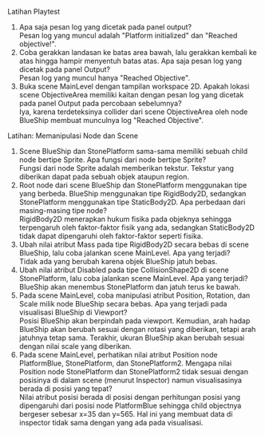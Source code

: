 Latihan Playtest<br>

1. Apa saja pesan log yang dicetak pada panel output? <br>
	Pesan log yang muncul adalah "Platform initialized" dan "Reached objective!".<br>
2. Coba gerakkan landasan ke batas area bawah, lalu gerakkan kembali ke atas hingga hampir menyentuh batas atas. Apa saja pesan log yang dicetak pada panel Output?<br>
	Pesan log yang muncul hanya "Reached Objective".<br>
3. Buka scene MainLevel dengan tampilan workspace 2D. Apakah lokasi scene ObjectiveArea memiliki kaitan dengan pesan log yang dicetak pada panel Output pada percobaan sebelumnya?<br>
	Iya, karena terdeteksinya collider dari scene ObjectiveArea oleh node BlueShip membuat munculnya log "Reached Objective".<br>
	
Latihan: Memanipulasi Node dan Scene<br>

1. Scene BlueShip dan StonePlatform sama-sama memiliki sebuah child node bertipe Sprite. Apa fungsi dari node bertipe Sprite?<br>
	Fungsi dari node Sprite adalah memberikan tekstur. Tekstur yang diberikan dapat pada sebuah objek ataupun region.<br>
2. Root node dari scene BlueShip dan StonePlatform menggunakan tipe yang berbeda. BlueShip menggunakan tipe RigidBody2D, sedangkan StonePlatform menggunakan tipe StaticBody2D. Apa perbedaan dari masing-masing tipe node?<br>
	RigidBody2D menerapkan hukum fisika pada objeknya sehingga terpengaruh oleh faktor-faktor fisik yang ada, sedangkan StaticBody2D tidak dapat dipengaruhi oleh faktor-faktor seperti fisika.<br>
3. Ubah nilai atribut Mass pada tipe RigidBody2D secara bebas di scene BlueShip, lalu coba jalankan scene MainLevel. Apa yang terjadi?<br>
	Tidak ada yang berubah karena objek BlueShip jatuh bebas.<br>
4. Ubah nilai atribut Disabled pada tipe CollisionShape2D di scene StonePlatform, lalu coba jalankan scene MainLevel. Apa yang terjadi?<br>
	BlueShip akan menembus StonePlatform dan jatuh terus ke bawah.<br>
5. Pada scene MainLevel, coba manipulasi atribut Position, Rotation, dan Scale milik node BlueShip secara bebas. Apa yang terjadi pada visualisasi BlueShip di Viewport?<br>
	Posisi BlueShip akan berpindah pada viewport. Kemudian, arah hadap BlueShip akan berubah sesuai dengan rotasi yang diberikan, tetapi arah jatuhnya tetap sama. Terakhir, ukuran BlueShip akan berubah sesuai dengan nilai scale yang diberikan.<br>
6. Pada scene MainLevel, perhatikan nilai atribut Position node PlatformBlue, StonePlatform, dan StonePlatform2. Mengapa nilai Position node StonePlatform dan StonePlatform2 tidak sesuai dengan posisinya di dalam scene (menurut Inspector) namun visualisasinya berada di posisi yang tepat?<br>
	Nilai atribut posisi berada di posisi dengan perhitungan posisi yang dipengaruhi dari posisi node PlatformBlue sehingga child objectnya bergeser sebesar x=35 dan y=565. Hal ini yang membuat data di inspector tidak sama dengan yang ada pada visualisasi.

